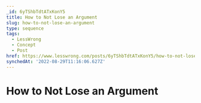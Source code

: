 ```yaml
---
_id: 6yTShbTdtATxKonY5
title: How to Not Lose an Argument
slug: how-to-not-lose-an-argument
type: sequence
tags:
  - LessWrong
  - Concept
  - Post
href: https://www.lesswrong.com/posts/6yTShbTdtATxKonY5/how-to-not-lose-an-argument
synchedAt: '2022-08-29T11:16:06.627Z'
---
```

# How to Not Lose an Argument

